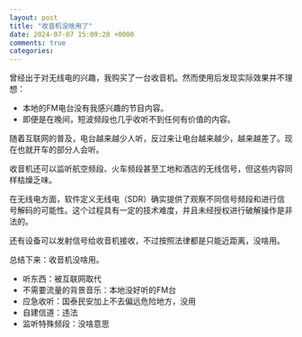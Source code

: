 ```yaml
---
layout: post
title: "收音机没啥用了"
date: 2024-07-07 15:09:28 +0000
comments: true
categories:
---
```


曾经出于对无线电的兴趣，我购买了一台收音机。然而使用后发现实际效果并不理想：

- 本地的FM电台没有我感兴趣的节目内容。
- 即便是在晚间，短波频段也几乎收听不到任何有价值的内容。

随着互联网的普及，电台越来越少人听，反过来让电台越来越少，越来越差了。现在也就开车的部分人会听。

收音机还可以监听航空频段、火车频段甚至工地和酒店的无线信号，但这些内容同样枯燥乏味。

在无线电方面，软件定义无线电（SDR）确实提供了观察不同信号频段和进行信号解码的可能性。这个过程具有一定的技术难度，并且未经授权进行破解操作是非法的。

还有设备可以发射信号给收音机接收，不过按照法律都是只能近距离，没啥用。

总结下来：收音机没啥用。

- 听东西：被互联网取代
- 不需要流量的背景音乐：本地没好听的FM台
- 应急收听：国泰民安加上不去偏远危险地方，没用
- 自建信道：违法
- 监听特殊频段：没啥意思
